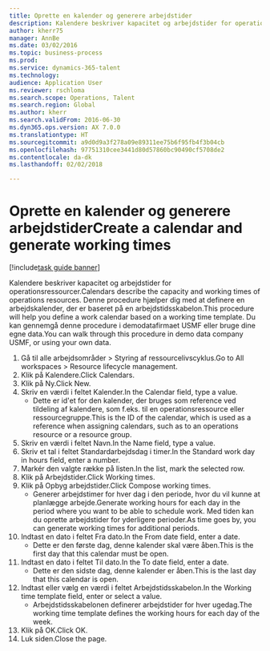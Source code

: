 ```yaml
--- 
title: Oprette en kalender og generere arbejdstider
description: Kalendere beskriver kapacitet og arbejdstider for operationsressourcer.
author: kherr75
manager: AnnBe
ms.date: 03/02/2016
ms.topic: business-process
ms.prod: 
ms.service: dynamics-365-talent
ms.technology: 
audience: Application User
ms.reviewer: rschloma
ms.search.scope: Operations, Talent
ms.search.region: Global
ms.author: kherr
ms.search.validFrom: 2016-06-30
ms.dyn365.ops.version: AX 7.0.0
ms.translationtype: HT
ms.sourcegitcommit: a9d0d9a3f278a09e89311ee75b6f95fb4f3b04cb
ms.openlocfilehash: 97751310cee3441d80d57860bc90490cf5708de2
ms.contentlocale: da-dk
ms.lasthandoff: 02/02/2018

---
```

# <a name="create-a-calendar-and-generate-working-times"></a><span data-ttu-id="1a11a-103">Oprette en kalender og generere arbejdstider</span><span class="sxs-lookup"><span data-stu-id="1a11a-103">Create a calendar and generate working times</span></span>

[!include[task guide banner](../../includes/task-guide-banner.md)]

<span data-ttu-id="1a11a-104">Kalendere beskriver kapacitet og arbejdstider for operationsressourcer.</span><span class="sxs-lookup"><span data-stu-id="1a11a-104">Calendars describe the capacity and working times of operations resources.</span></span> <span data-ttu-id="1a11a-105">Denne procedure hjælper dig med at definere en arbejdskalender, der er baseret på en arbejdstidsskabelon.</span><span class="sxs-lookup"><span data-stu-id="1a11a-105">This procedure will help you define a work calendar based on a working time template.</span></span> <span data-ttu-id="1a11a-106">Du kan gennemgå denne procedure i demodatafirmaet USMF eller bruge dine egne data.</span><span class="sxs-lookup"><span data-stu-id="1a11a-106">You can walk through this procedure in demo data company USMF, or using your own data.</span></span>

1. <span data-ttu-id="1a11a-107">Gå til alle arbejdsområder > Styring af ressourcelivscyklus.</span><span class="sxs-lookup"><span data-stu-id="1a11a-107">Go to All workspaces > Resource lifecycle management.</span></span>
2. <span data-ttu-id="1a11a-108">Klik på Kalendere.</span><span class="sxs-lookup"><span data-stu-id="1a11a-108">Click Calendars.</span></span>
3. <span data-ttu-id="1a11a-109">Klik på Ny.</span><span class="sxs-lookup"><span data-stu-id="1a11a-109">Click New.</span></span>
4. <span data-ttu-id="1a11a-110">Skriv en værdi i feltet Kalender.</span><span class="sxs-lookup"><span data-stu-id="1a11a-110">In the Calendar field, type a value.</span></span>
    * <span data-ttu-id="1a11a-111">Dette er id'et for den kalender, der bruges som reference ved tildeling af kalendere, som f.eks. til en operationsressource eller ressourcegruppe.</span><span class="sxs-lookup"><span data-stu-id="1a11a-111">This is the ID of the calendar, which is used as a reference when assigning calendars, such as to an operations resource or a resource group.</span></span>  
5. <span data-ttu-id="1a11a-112">Skriv en værdi i feltet Navn.</span><span class="sxs-lookup"><span data-stu-id="1a11a-112">In the Name field, type a value.</span></span>
6. <span data-ttu-id="1a11a-113">Skriv et tal i feltet Standardarbejdsdag i timer.</span><span class="sxs-lookup"><span data-stu-id="1a11a-113">In the Standard work day in hours field, enter a number.</span></span>
7. <span data-ttu-id="1a11a-114">Markér den valgte række på listen.</span><span class="sxs-lookup"><span data-stu-id="1a11a-114">In the list, mark the selected row.</span></span>
8. <span data-ttu-id="1a11a-115">Klik på Arbejdstider.</span><span class="sxs-lookup"><span data-stu-id="1a11a-115">Click Working times.</span></span>
9. <span data-ttu-id="1a11a-116">Klik på Opbyg arbejdstider.</span><span class="sxs-lookup"><span data-stu-id="1a11a-116">Click Compose working times.</span></span>
    * <span data-ttu-id="1a11a-117">Generer arbejdstimer for hver dag i den periode, hvor du vil kunne at planlægge arbejde.</span><span class="sxs-lookup"><span data-stu-id="1a11a-117">Generate working hours for each day in the period where you want to be able to schedule work.</span></span> <span data-ttu-id="1a11a-118">Med tiden kan du oprette arbejdstider for yderligere perioder.</span><span class="sxs-lookup"><span data-stu-id="1a11a-118">As time goes by, you can generate working times for additional periods.</span></span>  
10. <span data-ttu-id="1a11a-119">Indtast en dato i feltet Fra dato.</span><span class="sxs-lookup"><span data-stu-id="1a11a-119">In the From date field, enter a date.</span></span>
    * <span data-ttu-id="1a11a-120">Dette er den første dag, denne kalender skal være åben.</span><span class="sxs-lookup"><span data-stu-id="1a11a-120">This is the first day that this calendar must be open.</span></span>  
11. <span data-ttu-id="1a11a-121">Indtast en dato i feltet Til dato.</span><span class="sxs-lookup"><span data-stu-id="1a11a-121">In the To date field, enter a date.</span></span>
    * <span data-ttu-id="1a11a-122">Dette er den sidste dag, denne kalender er åben.</span><span class="sxs-lookup"><span data-stu-id="1a11a-122">This is the last day that this calendar is open.</span></span>  
12. <span data-ttu-id="1a11a-123">Indtast eller vælg en værdi i feltet Arbejdstidsskabelon.</span><span class="sxs-lookup"><span data-stu-id="1a11a-123">In the Working time template field, enter or select a value.</span></span>
    * <span data-ttu-id="1a11a-124">Arbejdstidsskabelonen definerer arbejdstider for hver ugedag.</span><span class="sxs-lookup"><span data-stu-id="1a11a-124">The working time template defines the working hours for each day of the week.</span></span>  
13. <span data-ttu-id="1a11a-125">Klik på OK.</span><span class="sxs-lookup"><span data-stu-id="1a11a-125">Click OK.</span></span>
14. <span data-ttu-id="1a11a-126">Luk siden.</span><span class="sxs-lookup"><span data-stu-id="1a11a-126">Close the page.</span></span>


